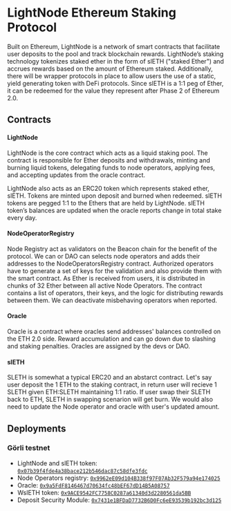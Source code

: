 # LightNode Ethereum Staking Protocol

Built on Ethereum, LightNode is a network of smart contracts that facilitate user deposits to the pool and track blockchain rewards.
LightNode’s staking technology tokenizes staked ether in the form of slETH ("staked Ether") and accrues rewards based on the amount of Ethereum staked.
Additionally, there will be wrapper protocols in place to allow users the use of a static, yield generating token with DeFi protocols. Since slETH is a 1:1 peg of Ether, it can be redeemed for the value they represent after Phase 2 of Ethereum 2.0.

## Contracts

#### LightNode

LightNode is the core contract which acts as a liquid staking pool. The contract is responsible for Ether deposits and withdrawals, minting and burning liquid tokens, delegating funds to node operators, applying fees, and accepting updates from the oracle contract.

LightNode also acts as an ERC20 token which represents staked ether, slETH. Tokens are minted upon deposit and burned when redeemed. slETH tokens are pegged 1:1 to the Ethers that are held by LightNode. slETH token’s balances are updated when the oracle reports change in total stake every day.

#### NodeOperatorRegistry

Node Registry act as validators on the Beacon chain for the benefit of the protocol. We can or DAO can selects node operators and adds their addresses to the NodeOperatorsRegistry contract. Authorized operators have to generate a set of keys for the validation and also provide them with the smart contract. As Ether is received from users, it is distributed in chunks of 32 Ether between all active Node Operators. The contract contains a list of operators, their keys, and the logic for distributing rewards between them. We can deactivate misbehaving operators when reported.

#### Oracle

Oracle is a contract where oracles send addresses' balances controlled on the ETH 2.0 side. Reward accumulation and can go down due to slashing and staking penalties. Oracles are assigned by the devs or DAO.

#### slETH

SLETH is somewhat a typical ERC20 and an abstarct contract. Let's say user deposit the 1 ETH to the staking contract, in return user will recieve 1 SLETH given ETH:SLETH maintaining 1:1 ratio. If user swap their SLETH back to ETH, SLETH in swapping scenarion will get burn. We would also need to update the Node operator and oracle with user's updated amount. 

## Deployments

### Görli testnet
* LightNode and slETH token: [`0x07b39f4fde4a38bace212b546dac87c58dfe3fdc`](https://goerli.etherscan.io/address/0x07b39f4fde4a38bace212b546dac87c58dfe3fdc)
* Node Operators registry: [`0x9962eE09d104B338f97F07Ab32F579a94e174025`](https://goerli.etherscan.io/address/0x9962eE09d104B338f97F07Ab32F579a94e174025)
* Oracle: [`0x9a5FdF8146467d70634fc48bEF67dD14B5A08757`](https://goerli.etherscan.io/address/0x9a5FdF8146467d70634fc48bEF67dD14B5A08757)
* WslETH token: [`0x9ACE9542FC7758C0287a61340d3d2280561da5BB`](https://goerli.etherscan.io/address/0x9ACE9542FC7758C0287a61340d3d2280561da5BB)
* Deposit Security Module: [`0x7431e1BFDaD7732B6D0Fc6eE93539b192bc3d125`](https://goerli.etherscan.io/address/0x7431e1BFDaD7732B6D0Fc6eE93539b192bc3d125)
